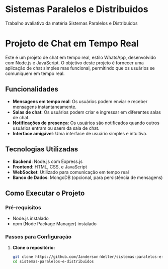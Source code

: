 # Sistemas Paralelos e Distribuidos
Trabalho avaliativo da matéria Sistemas Paralelos e Distribuídos

# Projeto de Chat em Tempo Real

Este é um projeto de chat em tempo real, estilo WhatsApp, desenvolvido com Node.js e JavaScript. O objetivo deste projeto é fornecer uma aplicação de chat simples mas funcional, permitindo que os usuários se comuniquem em tempo real.

## Funcionalidades

- **Mensagens em tempo real**: Os usuários podem enviar e receber mensagens instantaneamente.
- **Salas de chat**: Os usuários podem criar e ingressar em diferentes salas de chat.
- **Notificações de presença**: Os usuários são notificados quando outros usuários entram ou saem da sala de chat.
- **Interface amigável**: Uma interface de usuário simples e intuitiva.

## Tecnologias Utilizadas

- **Backend**: Node.js com Express.js
- **Frontend**: HTML, CSS, e JavaScript
- **WebSocket**: Utilizado para comunicação em tempo real
- **Banco de Dados**: MongoDB (opcional, para persistência de mensagens)

## Como Executar o Projeto

### Pré-requisitos

- Node.js instalado
- npm (Node Package Manager) instalado

### Passos para Configuração

1. **Clone o repositório:**

   ```bash
   git clone https://github.com/Janderson-Weller/sistemas-paralelos-e-distribuidos.git
   cd sistemas-paralelos-e-distribuidos
